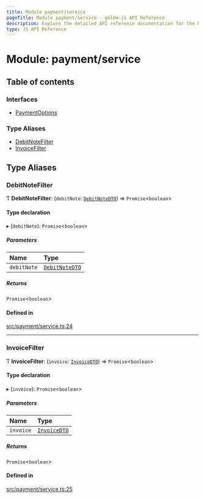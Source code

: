 ```yaml
---
title: Module payment/service
pageTitle: Module payment/service - golem-js API Reference
description: Explore the detailed API reference documentation for the Module payment/service within the golem-js SDK for the Golem Network.
type: JS API Reference
---
```

# Module: payment/service

## Table of contents

### Interfaces

- [PaymentOptions](../interfaces/payment_service.PaymentOptions)

### Type Aliases

- [DebitNoteFilter](payment_service#debitnotefilter)
- [InvoiceFilter](payment_service#invoicefilter)

## Type Aliases

### DebitNoteFilter

Ƭ **DebitNoteFilter**: (`debitNote`: [`DebitNoteDTO`](../interfaces/payment_debit_note.DebitNoteDTO)) => `Promise`\<`boolean`\>

#### Type declaration

▸ (`debitNote`): `Promise`\<`boolean`\>

##### Parameters

| Name | Type |
| :------ | :------ |
| `debitNote` | [`DebitNoteDTO`](../interfaces/payment_debit_note.DebitNoteDTO) |

##### Returns

`Promise`\<`boolean`\>

#### Defined in

[src/payment/service.ts:24](https://github.com/golemfactory/golem-js/blob/8487362/src/payment/service.ts#L24)

___

### InvoiceFilter

Ƭ **InvoiceFilter**: (`invoice`: [`InvoiceDTO`](../interfaces/payment_invoice.InvoiceDTO)) => `Promise`\<`boolean`\>

#### Type declaration

▸ (`invoice`): `Promise`\<`boolean`\>

##### Parameters

| Name | Type |
| :------ | :------ |
| `invoice` | [`InvoiceDTO`](../interfaces/payment_invoice.InvoiceDTO) |

##### Returns

`Promise`\<`boolean`\>

#### Defined in

[src/payment/service.ts:25](https://github.com/golemfactory/golem-js/blob/8487362/src/payment/service.ts#L25)
